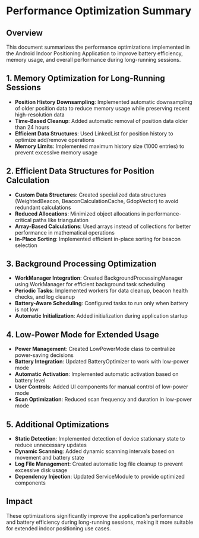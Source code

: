 # Performance Optimization Summary

## Overview

This document summarizes the performance optimizations implemented in the Android Indoor Positioning Application to improve battery efficiency, memory usage, and overall performance during long-running sessions.

## 1. Memory Optimization for Long-Running Sessions

- **Position History Downsampling**: Implemented automatic downsampling of older position data to reduce memory usage while preserving recent high-resolution data
- **Time-Based Cleanup**: Added automatic removal of position data older than 24 hours
- **Efficient Data Structures**: Used LinkedList for position history to optimize add/remove operations
- **Memory Limits**: Implemented maximum history size (1000 entries) to prevent excessive memory usage

## 2. Efficient Data Structures for Position Calculation

- **Custom Data Structures**: Created specialized data structures (WeightedBeacon, BeaconCalculationCache, GdopVector) to avoid redundant calculations
- **Reduced Allocations**: Minimized object allocations in performance-critical paths like triangulation
- **Array-Based Calculations**: Used arrays instead of collections for better performance in mathematical operations
- **In-Place Sorting**: Implemented efficient in-place sorting for beacon selection

## 3. Background Processing Optimization

- **WorkManager Integration**: Created BackgroundProcessingManager using WorkManager for efficient background task scheduling
- **Periodic Tasks**: Implemented workers for data cleanup, beacon health checks, and log cleanup
- **Battery-Aware Scheduling**: Configured tasks to run only when battery is not low
- **Automatic Initialization**: Added initialization during application startup

## 4. Low-Power Mode for Extended Usage

- **Power Management**: Created LowPowerMode class to centralize power-saving decisions
- **Battery Integration**: Updated BatteryOptimizer to work with low-power mode
- **Automatic Activation**: Implemented automatic activation based on battery level
- **User Controls**: Added UI components for manual control of low-power mode
- **Scan Optimization**: Reduced scan frequency and duration in low-power mode

## 5. Additional Optimizations

- **Static Detection**: Implemented detection of device stationary state to reduce unnecessary updates
- **Dynamic Scanning**: Added dynamic scanning intervals based on movement and battery state
- **Log File Management**: Created automatic log file cleanup to prevent excessive disk usage
- **Dependency Injection**: Updated ServiceModule to provide optimized components

## Impact

These optimizations significantly improve the application's performance and battery efficiency during long-running sessions, making it more suitable for extended indoor positioning use cases.
